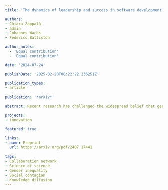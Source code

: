 ```yaml
---
title: 'The dynamics of leadership and success in software development teams'

authors:
- Chiara Zappalà
- admin
- Johannes Wachs
- Federico Battiston

author_notes:
  - 'Equal contribution'
  - 'Equal contribution'

date: '2024-07-24'

publishDate: '2025-02-20T08:22:22.236251Z'

publication_types:
- article

publication: '*arXiv*'

abstract: Recent research has challenged the widespread belief that gender inequities in academia would disappear simply by increasing the number of women. More complex causes might be at play, embodied in the networked structure of scientific collaborations. Here, we aim to understand the structural inequality between male and female scholars in the dissemination of scientific knowledge. We use a large-scale dataset of academic publications from the American Physical Society (APS) to build a time-varying network of collaborations from 1970 to 2020. We model knowledge dissemination as a contagion process in which scientists become informed based on the propagation of knowledge through their collaborators. We quantify the fairness of the system in terms of how women acquire and diffuse knowledge compared to men. Our results indicate that knowledge acquisition and diffusion are slower for women than expected. We find that the main determinant of women's disadvantage is the gap in the cumulative number of collaborators, highlighting how time creates structural disadvantages that contribute to marginalize women in physics. Our work sheds light on how the dynamics of scientific collaborations shape gender disparities in knowledge dissemination and calls for a deeper understanding on how to intervene to improve fairness and diversity in the scientific community.

projects: 
- innovation

featured: true

links:
- name: Preprint
  url: https://arxiv.org/pdf/2407.17441
  
tags:
- Collaboration network
- Science of science
- Gender inequality
- Social contagion
- Knowledge diffusion
---
```

